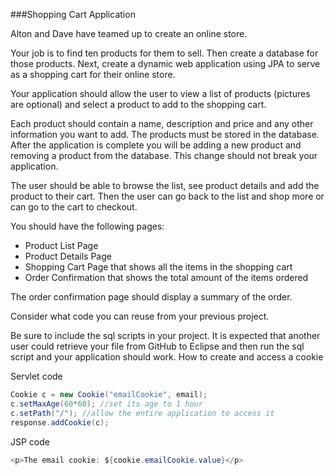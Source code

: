 ###Shopping Cart Application

Alton and Dave have teamed up to create an online store.

Your job is to find ten products for them to sell. Then create a database for those products. Next, create a dynamic web application using JPA to serve as a shopping cart for their online store.

Your application should allow the user to view a list of products (pictures are optional) and select a product to add to the shopping cart.

Each product should contain a name, description and price and any other information you want to add. The products must be stored in the database. After the application is complete you will be adding a new product and removing a product from the database. This change should not break your application.

The user should be able to browse the list, see product details and add the product to their cart. Then the user can go back to the list and shop more or can go to the cart to checkout.

You should have the following pages:
* Product List Page
* Product Details Page
* Shopping Cart Page that shows all the items in the shopping cart
* Order Confirmation  that shows the total amount of the items ordered

The order confirmation page should display a summary of the order.

Consider what code you can reuse from your previous project.

Be sure to include the sql scripts in your project. It is expected that another user could retrieve your file from GitHub to Eclipse and then run the sql script and your application should work.
How to create and access a cookie

Servlet code
```java
Cookie c = new Cookie("emailCookie", email);
c.setMaxAge(60*60); //set its age to 1 hour
c.setPath("/"); //allow the entire application to access it
response.addCookie(c);
```
JSP code

```java
<p>The email cookie: ${cookie.emailCookie.value}</p>
```

